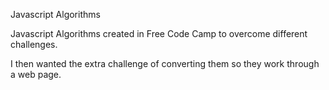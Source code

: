 Javascript Algorithms

Javascript Algorithms created in  Free Code Camp to overcome different challenges.

I then wanted the extra challenge of converting them so they work through a web page.
